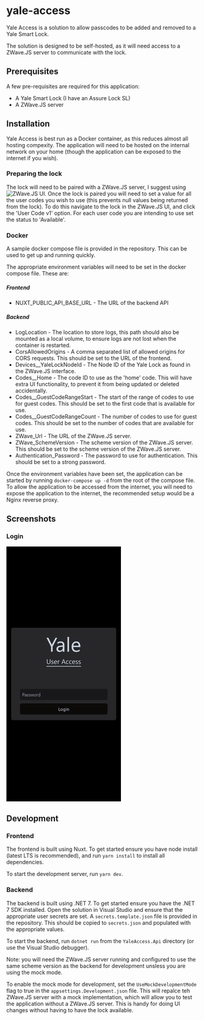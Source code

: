 # yale-access

Yale Access is a solution to allow passcodes to be added and removed to a Yale Smart Lock. 

The solution is designed to be self-hosted, as it will need access to a ZWave.JS server to communicate with the lock.

## Prerequisites

A few pre-requisites are required for this application:

* A Yale Smart Lock (I have an Assure Lock SL)
* A ZWave.JS server

## Installation

Yale Access is best run as a Docker container, as this reduces almost all hosting compexity. The application will need to be hosted on the internal network on your home (though the application can be exposed to the internet if you wish). 

### Preparing the lock

The lock will need to be paired with a ZWave.JS server, I suggest using ![ZWave.JS UI](https://github.com/zwave-js/zwave-js-ui). Once the lock is paired you will need to set a value for all the user codes you wish to use (this prevents null values being returned from the lock). To do this navigate to the lock in the ZWave.JS UI, and click the 'User Code v1' option. For each user code you are intending to use set the status to 'Available'.

### Docker

A sample docker compose file is provided in the repository. This can be used to get up and running quickly. 

The appropriate environment variables will need to be set in the docker compose file. These are:

##### Frontend

* NUXT_PUBLIC_API_BASE_URL - The URL of the backend API

##### Backend

* LogLocation - The location to store logs, this path should also be mounted as a local volume, to ensure logs are not lost when the container is restarted.
* CorsAllowedOrigins - A comma separated list of allowed origins for CORS requests. This should be set to the URL of the frontend.
* Devices__YaleLockNodeId - The Node ID of the Yale Lock as found in the ZWave.JS interface.
* Codes__Home - The code ID to use as the 'home' code. This will have extra UI functionality, to prevent it from being updated or deleted accidentally.
* Codes__GuestCodeRangeStart - The start of the range of codes to use for guest codes. This should be set to the first code that is available for use.
* Codes__GuestCodeRangeCount - The number of codes to use for guest codes. This should be set to the number of codes that are available for use.
* ZWave_Url - The URL of the ZWave.JS server.
* ZWave_SchemeVersion - The scheme version of the ZWave.JS server. This should be set to the scheme version of the ZWave.JS server.
* Authentication_Password - The password to use for authentication. This should be set to a strong password.

Once the environment variables have been set, the application can be started by running `docker-compose up -d` from the root of the compose file. To allow the application to be accessed from the internet, you will need to expose the application to the internet, the recommended setup would be a Nginx reverse proxy.

## Screenshots

### Login

<img src="./screenshots/login.png" alt="Login" width="300"/>

## Development

### Frontend

The frontend is built using Nuxt. To get started ensure you have node install (latest LTS is recommended), and run `yarn install` to install all dependencies. 

To start the development server, run `yarn dev`.

### Backend

The backend is built using .NET 7. To get started ensure you have the .NET 7 SDK installed. Open the solution in Visual Studio and ensure that the appropriate user secrets are set. A `secrets.template.json` file is provided in the repository. This should be copied to `secrets.json` and populated with the appropriate values. 

To start the backend, run `dotnet run` from the `YaleAccess.Api` directory (or use the Visual Studio debugger).

Note: you will need the ZWave.JS server running and configured to use the same scheme version as the backend for development unsless you are using the mock mode.

To enable the mock mode for development, set the `UseMockDevelopmentMode` flag to true in the `appsettings.Development.json` file. This will repalce teh ZWave.JS server with a mock implementation, which will allow you to test the application without a ZWave.JS server. This is handy for doing UI changes without having to have the lock available.